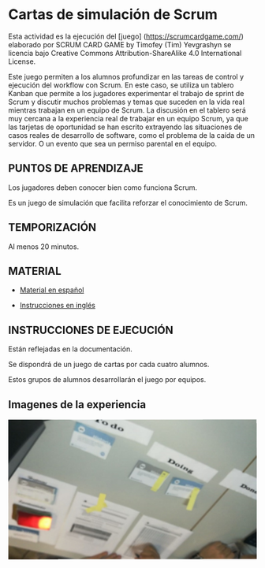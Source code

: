 <link rel="stylesheet" type="text/css" href= "../estilo.css" media="screen" />

# Cartas de simulación de Scrum

Esta actividad es la ejecución del [juego] (https://scrumcardgame.com/)
elaborado por SCRUM CARD GAME by Timofey (Tim) Yevgrashyn se licencia bajo Creative Commons
Attribution-ShareAlike 4.0 International License.

Este juego  permiten a los alumnos profundizar en las tareas de control y ejecución del workflow con Scrum. En este caso, se utiliza un tablero Kanban que permite a los jugadores experimentar el trabajo de sprint de Scrum y discutir muchos problemas y temas que suceden en la vida real mientras trabajan en un equipo de Scrum. La discusión en el tablero será muy cercana a la experiencia real de trabajar en un equipo Scrum, ya que las tarjetas de oportunidad se han escrito extrayendo las situaciones de casos reales de desarrollo de software, como el problema de la caída de un servidor. O un evento que sea un permiso parental en el equipo.

## PUNTOS DE APRENDIZAJE

Los jugadores deben conocer bien como funciona Scrum.

Es un juego de simulación que facilita reforzar el conocimiento de Scrum.

## TEMPORIZACIÓN

Al menos 20 minutos.

## MATERIAL

*   [Material en español](Scrum_Card-Game_ES.pdf)

*   [Instrucciones en inglés](Scrum_Card_Game_Instructions.pdf)


## INSTRUCCIONES DE EJECUCIÓN

Están reflejadas en la documentación.

Se dispondrá de un juego de cartas por cada cuatro alumnos.

Estos grupos de alumnos desarrollarán el juego por equipos.

## Imagenes de la experiencia

![Foto](foto1.png)
